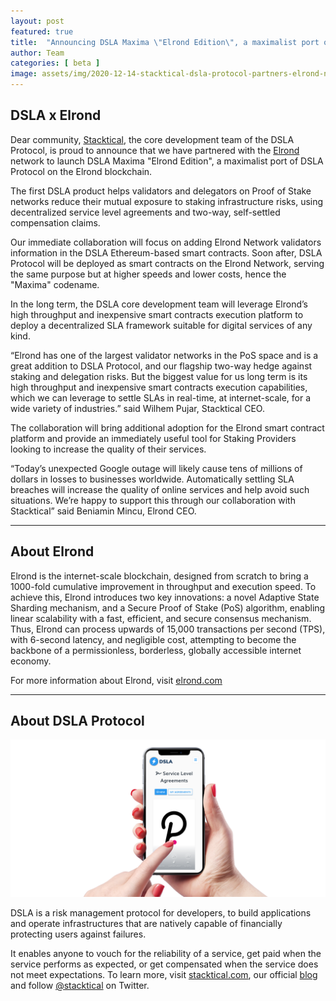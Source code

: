 ```yaml
---
layout: post
featured: true
title:  "Announcing DSLA Maxima \"Elrond Edition\", a maximalist port of DSLA Protocol on the Elrond Network"
author: Team
categories: [ beta ]
image: assets/img/2020-12-14-stacktical-dsla-protocol-partners-elrond-network-blockchain-cryptocurrency-defi.jpg
---
```


## DSLA x Elrond

Dear community, [Stacktical](https://stacktical.com/), the core development team of the DSLA Protocol, is proud to announce that we have partnered with the [Elrond](https://chain.link/) network to launch DSLA Maxima "Elrond Edition", a maximalist port of DSLA Protocol on the Elrond blockchain.

The first DSLA product helps validators and delegators on Proof of Stake networks reduce their mutual exposure to staking infrastructure risks, using decentralized service level agreements and two-way, self-settled compensation claims.

Our immediate collaboration will focus on adding Elrond Network validators information in the DSLA Ethereum-based smart contracts. Soon after, DSLA Protocol will be deployed as smart contracts on the Elrond Network, serving the same purpose but at higher speeds and lower costs, hence the "Maxima" codename.

In the long term, the DSLA core development team will leverage Elrond’s high throughput and inexpensive smart contracts execution platform to deploy a decentralized SLA framework suitable for digital services of any kind.

“Elrond has one of the largest validator networks in the PoS space and is a great addition to DSLA Protocol, and our flagship two-way hedge against staking and delegation risks. But the biggest value for us long term is its high throughput and inexpensive smart contracts execution capabilities, which we can leverage to settle SLAs in real-time, at internet-scale, for a wide variety of industries.” said Wilhem Pujar, Stacktical CEO.

The collaboration will bring additional adoption for the Elrond smart contract platform and provide an immediately useful tool for Staking Providers looking to increase the quality of their services.

“Today’s unexpected Google outage will likely cause tens of millions of dollars in losses to businesses worldwide. Automatically settling SLA breaches will increase the quality of online services and help avoid such situations. We’re happy to support this through our collaboration with Stacktical” said Beniamin Mincu, Elrond CEO.  

___

## About Elrond

Elrond is the internet-scale blockchain, designed from scratch to bring a 1000-fold cumulative improvement in throughput and execution speed. To achieve this, Elrond introduces two key innovations: a novel Adaptive State Sharding mechanism, and a Secure Proof of Stake (PoS) algorithm, enabling linear scalability with a fast, efficient, and secure consensus mechanism. Thus, Elrond can process upwards of 15,000 transactions per second (TPS), with 6-second latency, and negligible cost, attempting to become the backbone of a permissionless, borderless, globally accessible internet economy.

For more information about Elrond, visit [elrond.com](https://elrond.com/)

___

## About DSLA Protocol

[![DSLA Network, the flagship application of DSLA Protocol, a risk management protocol for developers](/assets/img/dsla-network_square-hand-shot-social.png)](https://dsla.network)

DSLA is a risk management protocol for developers, to build applications and operate infrastructures that are natively capable of financially protecting users against failures.

It enables anyone to vouch for the reliability of a service, get paid when the service performs as expected, or get compensated when the service does not meet expectations.
To learn more, visit [stacktical.com](https://stacktical.com), our official [blog](https://blog.stacktical.com) and follow [@stacktical](https://twitter.com/Stacktical) on Twitter.

